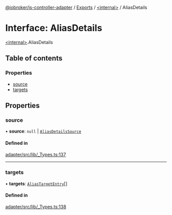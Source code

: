 [@iobroker/js-controller-adapter](../README.md) / [Exports](../modules.md) / [\<internal\>](../modules/internal_.md) / AliasDetails

# Interface: AliasDetails

[\<internal\>](../modules/internal_.md).AliasDetails

## Table of contents

### Properties

- [source](internal_.AliasDetails.md#source)
- [targets](internal_.AliasDetails.md#targets)

## Properties

### source

• **source**: ``null`` \| [`AliasDetailsSource`](internal_.AliasDetailsSource.md)

#### Defined in

[adapter/src/lib/_Types.ts:137](https://github.com/ioBroker/ioBroker.js-controller/blob/559f7b7a/packages/adapter/src/lib/_Types.ts#L137)

___

### targets

• **targets**: [`AliasTargetEntry`](internal_.AliasTargetEntry.md)[]

#### Defined in

[adapter/src/lib/_Types.ts:138](https://github.com/ioBroker/ioBroker.js-controller/blob/559f7b7a/packages/adapter/src/lib/_Types.ts#L138)
